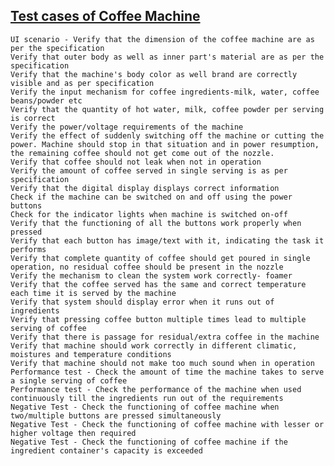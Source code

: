 ## [Test cases of Coffee Machine](http://artoftesting.com/manualTesting/coffee.html)


    UI scenario - Verify that the dimension of the coffee machine are as per the specification
    Verify that outer body as well as inner part's material are as per the specification
    Verify that the machine's body color as well brand are correctly visible and as per specification
    Verify the input mechanism for coffee ingredients-milk, water, coffee beans/powder etc
    Verify that the quantity of hot water, milk, coffee powder per serving is correct
    Verify the power/voltage requirements of the machine
    Verify the effect of suddenly switching off the machine or cutting the power. Machine should stop in that situation and in power resumption, the remaining coffee should not get come out of the nozzle.
    Verify that coffee should not leak when not in operation
    Verify the amount of coffee served in single serving is as per specification
    Verify that the digital display displays correct information
    Check if the machine can be switched on and off using the power buttons
    Check for the indicator lights when machine is switched on-off
    Verify that the functioning of all the buttons work properly when pressed
    Verify that each button has image/text with it, indicating the task it performs
    Verify that complete quantity of coffee should get poured in single operation, no residual coffee should be present in the nozzle
    Verify the mechanism to clean the system work correctly- foamer
    Verify that the coffee served has the same and correct temperature each time it is served by the machine
    Verify that system should display error when it runs out of ingredients
    Verify that pressing coffee button multiple times lead to multiple serving of coffee
    Verify that there is passage for residual/extra coffee in the machine
    Verify that machine should work correctly in different climatic, moistures and temperature conditions
    Verify that machine should not make too much sound when in operation
    Performance test - Check the amount of time the machine takes to serve a single serving of coffee
    Performance test - Check the performance of the machine when used continuously till the ingredients run out of the requirements
    Negative Test - Check the functioning of coffee machine when two/multiple buttons are pressed simultaneously
    Negative Test - Check the functioning of coffee machine with lesser or higher voltage then required
    Negative Test - Check the functioning of coffee machine if the ingredient container's capacity is exceeded
